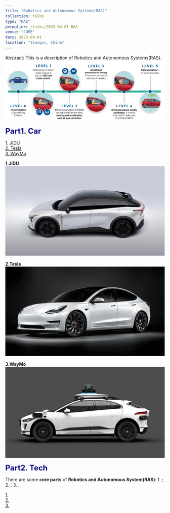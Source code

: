 ```yaml
---
title: "Robotics and Autonomous Systems(RAS)"
collection: talks
type: "RAS"
permalink: /talks/2023-04-01-RAS
venue: "JUFE"
date: 2023-04-01
location: "Jiangxi, China"
---
```

Abstract: This is a description of Robotics and Autonomous Systems(RAS).  
<img src="/images/level.jpg" alt="Autonomation level" title="Autonomation Level" width="800" >  

<font color=Navy size=5 > <strong>  Part1. Car </strong> </font>  

[1. JIDU](#JIDU)  
[2. Tesla](#Tesla)  
[3. WayMo](#WayMo)  


<a id="JIDU"></a>

__1.JIDU__  
<img src="/images/ROBO-01.jpg" alt="ROBO-01" title="ROBO-01" width="800" >  







<a id="Tesla"></a>  

__2.Tesla__  
<img src="/images/Tesla.jpg" alt="Tesla" title="Model S" width="800" > 






<a id="WayMo"></a>  

__3.WayMo__  
<img src="/images/WayMo.jpg" alt="WayMo" title="WayMo ONE" width="800" > 











<font color=Navy size=5 > <strong>  Part2. Tech </strong> </font>  

There are some __core parts__ of __Robotics and Autonomous System(RAS)__: 1. ; 2. ; 3. ;  






[1. ](#)  
[2. ](#)  
[3. ](#)  
